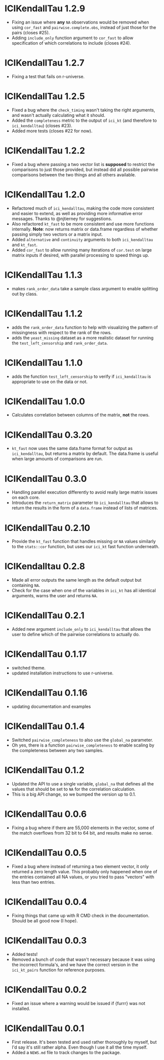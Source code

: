 # ICIKendallTau 1.2.9

- Fixing an issue where **any** `NA` observations would be removed when using `cor_fast` and `pairwise.complete.obs`, instead of just those for the pairs (closes #25).
- Adding `include_only` function argument to `cor_fast` to allow specification of which correlations to include (closes #24).

# ICIKendallTau 1.2.7

- Fixing a test that fails on r-universe.

# ICIKendallTau 1.2.5

- Fixed a bug where the `check_timing` wasn't taking the right arguments, and wasn't actually calculating what it should.
- Added the `completeness` metric to the output of `ici_kt` (and therefore to `ici_kendalltau`) (closes #23).
- Added more tests (closes #22 for now).

# ICIKendallTau 1.2.2

- Fixed a bug where passing a two vector list is **supposed** to restrict the comparisons to just those provided, but instead did all possible pairwise comparisons between the two things and all others available.

# ICIKendallTau 1.2.0

- Refactored much of `ici_kendalltau`, making the code more consistent and easier to extend, as well as providing more informative error messages. Thanks to @njtierney for suggestions.
- Also refactored `kt_fast` to be more consistent and use more functions internally. **Note**: now returns matrix or data.frame regardless of whether passing simply two vectors or a matrix input.
- Added `alternative` and `continuity` arguments to both `ici_kendalltau` and `kt_fast`.
- Added `cor_fast` to allow running many iterations of `cor.test` on large matrix inputs if desired, with parallel processing to speed things up.

# ICIKendallTau 1.1.3

- makes `rank_order_data` take a sample class argument to enable splitting out by class.

# ICIKendallTau 1.1.2

- adds the `rank_order_data` function to help with visualizing the pattern of missingness with respect to the rank of the rows.
- adds the `yeast_missing` dataset as a more realistic dataset for running the `test_left_censorship` and `rank_order_data`.

# ICIKendallTau 1.1.0

- adds the function `test_left_censorship` to verify if `ici_kendalltau` is appropriate to use on the data or not.

# ICIKendallTau 1.0.0

- Calculates correlation between columns of the matrix, **not** the rows.

# ICIKendallTau 0.3.20

- `kt_fast` now uses the same data.frame format for output as `ici_kendalltau`, but returns a matrix by default. The data.frame is useful when large amounts of comparisons are run.

# ICIKendallTau 0.3.0

- Handling parallel execution differently to avoid really large matrix issues on each core.
- Introduces the `return_matrix` parameter to `ici_kendalltau` that allows to return the results in the form of a `data.frame` instead of lists of matrices.

# ICIKendallTau 0.2.10

- Provide the `kt_fast` function that handles missing or `NA` values similarly to the `stats::cor` function, but uses our `ici_kt` fast function underneath.

# ICIKendalltau 0.2.8

- Made all error outputs the same length as the default output but containing `NA`.
- Check for the case when one of the variables in `ici_kt` has all identical arguments, warns the user and returns `NA`.

# ICIKendallTau 0.2.1

- Added new argument `include_only` to `ici_kendalltau` that allows the user to define which of the pairwise correlations to actually do.

# ICIKendallTau 0.1.17

- switched theme.
- updated installation instructions to use r-universe.

# ICIKendallTau 0.1.16

- updating documentation and examples

# ICIKendallTau 0.1.4

- Switched `pairwise_completeness` to also use the `global_na` parameter.
- Oh yes, there is a function `pairwise_completeness` to enable scaling by the completeness between any two samples.

# ICIKendallTau 0.1.2

-   Updated the API to use a single variable, `global_na` that defines all the values that should be set to `NA` for the correlation calculation.
-   This is a big API change, so we bumped the version up to 0.1.

# ICIKendallTau 0.0.6

-   Fixing a bug where if there are 55,000 elements in the vector, some of the match overflows from 32 bit to 64 bit, and results make no sense.

# ICIKendallTau 0.0.5

-   Fixed a bug where instead of returning a two element vector, it only returned a zero length value. This probably only happened when one of the entries contained all NA values, or you tried to pass "vectors" with less than two entries.

# ICIKendallTau 0.0.4

-   Fixing things that came up with R CMD check in the documentation. Should be all good now (I hope).

# ICIKendallTau 0.0.3

-   Added tests!
-   Removed a bunch of code that wasn't necessary because it was using the incorrect formula's, and we have the correct version in the `ici_kt_pairs` function for reference purposes.

# ICIKendallTau 0.0.2

-   Fixed an issue where a warning would be issued if {furrr} was not installed.

# ICIKendallTau 0.0.1

-   First release. It's been tested and used rather thoroughly by myself, but I'd say it's still rather alpha. Even though I use it all the time myself.
-   Added a `NEWS.md` file to track changes to the package.
